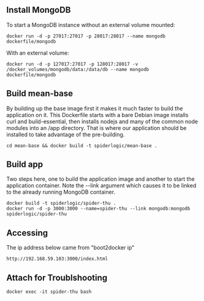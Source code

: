 ## Install MongoDB

To start a MongoDB instance without an external volume mounted:
```
docker run -d -p 27017:27017 -p 28017:28017 --name mongodb dockerfile/mongodb
```

With an external volume:
```
docker run -d -p 127017:27017 -p 128017:28017 -v /docker_volumes/mongodb/data:/data/db --name mongodb dockerfile/mongodb
```

## Build mean-base

By building up the base image first it makes it much faster to build the application on it. This Dockerfile starts with a bare Debian image installs curl and build-essential, then installs nodejs and many of the common node modules into an /app directory. That is where our application should be installed to take advantage of the pre-building.
```
cd mean-base && docker build -t spiderlogic/mean-base .
```


## Build app 
Two steps here, one to build the application image and another to start the application container. Note the --link argument which causes it to be linked to the already running MongoDB container.
```
docker build -t spiderlogic/spider-thu .
docker run -d -p 3000:3000 --name=spider-thu --link mongodb:mongodb spiderlogic/spider-thu
```

## Accessing
The ip address below came from "boot2docker ip"

```
http://192.168.59.103:3000/index.html
```

## Attach for Troublshooting
```
docker exec -it spider-thu bash
```
